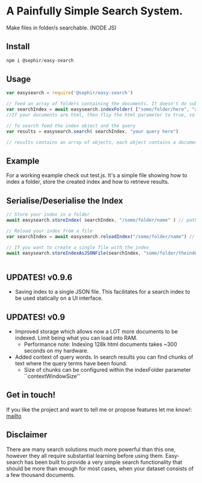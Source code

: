 # A Painfully Simple Search System.
Make files in folder/s searchable. (NODE JS)

## Install
```javascript
npm i @sephir/easy-search
```

## Usage
```javascript
var easysearch = require('@sephir/easy-search')

// feed an array of folders containing the documents. It doesn't do subfolders.
var searchIndex = await easysearch.indexFolder( ["some/folder/here", "another/folder/here"], html=false, contextWindowSize=10 )
//If your documents are html, then flip the html parameter to true, so that tags can be ignored.

// To search feed the index object and the query
var results = easysearch.search( searchIndex, "your query here")

// results contains an array of objects, each object contains a document number and a tf-idf score assigned to it , given your query.
```

## Example

For a working example check out test.js. It's a simple file showing how to index a folder, store the created index and how to retrieve results.

## Serialise/Deserialise the Index

```javascript
// Store your index in a folder
await easysearch.storeIndex( searchIndex, "/some/folder/name" ) // path is a folder 

// Reload your index from a file
var searchIndex = await easysearch.reloadIndex("/some/folder/name") // path is a folder

// If you want to create a single file with the index
await easysearch.storeIndexAsJSONFile(searchIndex, "some/folder/theindex.json") // path is a file
  

```
## UPDATES! v0.9.6

- Saving index to a single JSON file. This facilitates for a search index to be used statically on a UI interface.

## UPDATES! v0.9
- Improved storage which allows now a LOT more documents to be indexed. Limit being what you can load into RAM.
  - Performance note: Indexing 128k html documents takes ~300 seconds on my hardware.
- Added context of query words. In search results you can find chunks of text where the query terms have been found.
  - Size of chunks can be configured within the indexFolder parameter ``contextWindowSize''

## Get in touch!

If you like the project and want to tell me or propose features let me know!: [mailto](mailto:rpsoft@gmail.com) 

## Disclaimer

There are many search solutions much more powerful than this one, however they all require substantial learning before using them. Easy-search has been built to provide a very simple search functionality that should be more than enough for most cases, when your dataset consists of a few thousand documents.
